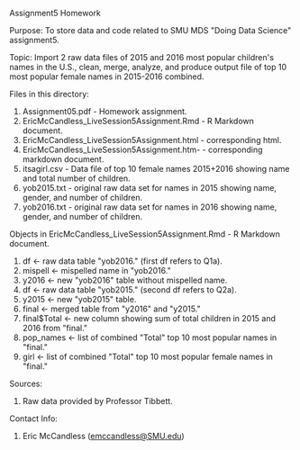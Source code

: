 Assignment5 Homework

Purpose:  To store data and code related to SMU MDS "Doing Data Science" assignment5.

Topic: Import 2 raw data files of 2015 and 2016 most popular children's names in the U.S., clean, merge, analyze, and produce output file of top 10 most popular female names in 2015-2016 combined.

Files in this directory:

1) Assignment05.pdf - Homework assignment.
2) EricMcCandless_LiveSession5Assignment.Rmd - R Markdown document.
3) EricMcCandless_LiveSession5Assignment.html - corresponding html.
4) EricMcCandless_LiveSession5Assignment.htm- - corresponding markdown document.
5) itsagirl.csv - Data file of top 10 female names 2015+2016 showing name and total number of children.
6) yob2015.txt - original raw data set for names in 2015 showing name, gender, and number of children.
7) yob2016.txt - original raw data set for names in 2016 showing name, gender, and number of children.


Objects in EricMcCandless_LiveSession5Assignment.Rmd - R Markdown document.

1) df <- raw data table "yob2016." (first df refers to Q1a).
2) mispell <- mispelled name in "yob2016."
3) y2016 <- new "yob2016" table without mispelled name.
4) df <- raw data table "yob2015." (second df refers to Q2a).
5) y2015 <- new "yob2015" table.
6) final <- merged table from "y2016" and "y2015."
7) final$Total <- new column showing sum of total children in 2015 and 2016 from "final." 
8) pop_names <- list of combined "Total" top 10 most popular names in "final."
9) girl <- list of combined "Total" top 10 most popular female names in "final."


Sources: 

1) Raw data provided by Professor Tibbett.

Contact Info:

1) Eric McCandless (emccandless@SMU.edu)